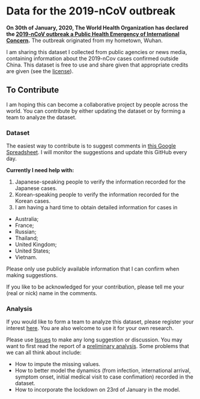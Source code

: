 # Data for the 2019-nCoV outbreak

**On 30th of January, 2020, The World Health Organization has declared the [2019-nCoV outbreak a Public Health Emergency of International Concern](https://www.who.int/news-room/detail/30-01-2020-statement-on-the-second-meeting-of-the-international-health-regulations-(2005)-emergency-committee-regarding-the-outbreak-of-novel-coronavirus-(2019-ncov)).** The outbreak originated from my hometown, Wuhan.

I am sharing this dataset I collected from public agencies or news media, containing information about the 2019-nCov cases confirmed outside China. This dataset is free to use and share given that appropriate credits are given (see the [license](./LICENSE.md)).

## To Contribute

I am hoping this can become a collaborative project by people across the world. You can contribute by either updating the dataset or by forming a team to analyze the dataset.

### Dataset
The easiest way to contribute is to suggest comments in [this Google Spreadsheet](https://docs.google.com/spreadsheets/d/1H4MzVxkug2txyzkiDJsGVKB04YveYcsHg9ijuer8clE/edit?usp=sharing). I will monitor the suggestions and update this GitHub every day.

**Currently I need help with:**
1. Japanese-speaking people to verify the information recorded for the Japanese cases.
2. Korean-speaking people to verify the information recorded for the Korean cases.
3. I am having a hard time to obtain detailed information for cases in 
- Australia;
- France;
- Russian;
- Thailand;
- United Kingdom;
- United States;
- Vietnam.

Please only use publicly available information that I can confirm when making suggestions.

If you like to be acknowledged for your contribution, please tell me your (real or nick) name in the comments.

### Analysis

If you would like to form a team to analyze this dataset, please register your interest [here](https://github.com/qingyuanzhao/2019-nCov-Data/issues/1). You are also welcome to use it for your own research.

Please use [Issues](https://github.com/qingyuanzhao/Coronavirus-Data/issues) to make any long suggestion or discussion. You may want to first read the report of a [preliminary analysis](https://htmlpreview.github.io/?https://github.com/qingyuanzhao/2019-nCov-Data/blob/master/Feb1.html). Some problems that we can all think about include:
- How to impute the missing values.
- How to better model the dynamics (from infection, international arrival, symptom onset, initial medical visit to case confimation) recorded in the dataset.
- How to incorporate the lockdown on 23rd of January in the model.
